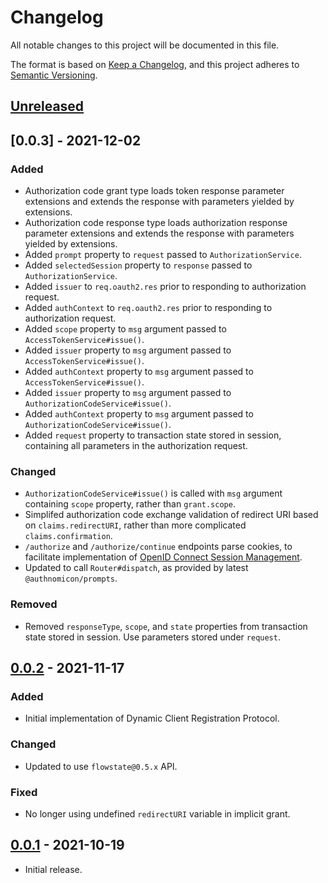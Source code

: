 # Changelog
All notable changes to this project will be documented in this file.

The format is based on [Keep a Changelog](https://keepachangelog.com/en/1.0.0/),
and this project adheres to [Semantic Versioning](https://semver.org/spec/v2.0.0.html).

## [Unreleased]

## [0.0.3] - 2021-12-02
### Added
- Authorization code grant type loads token response parameter extensions and
extends the response with parameters yielded by extensions.
- Authorization code response type loads authorization response parameter
extensions and extends the response with parameters yielded by extensions.
- Added `prompt` property to `request` passed to `AuthorizationService`.
- Added `selectedSession` property to `response` passed to `AuthorizationService`.
- Added `issuer` to `req.oauth2.res` prior to responding to authorization
request.
- Added `authContext` to `req.oauth2.res` prior to responding to authorization
request.
- Added `scope` property to `msg` argument passed to `AccessTokenService#issue()`.
- Added `issuer` property to `msg` argument passed to `AccessTokenService#issue()`.
- Added `authContext` property to `msg` argument passed to `AccessTokenService#issue()`.
- Added `issuer` property to `msg` argument passed to `AuthorizationCodeService#issue()`.
- Added `authContext` property to `msg` argument passed to `AuthorizationCodeService#issue()`.
- Added `request` property to transaction state stored in session, containing
all parameters in the authorization request.

### Changed
- `AuthorizationCodeService#issue()` is called with `msg` argument containing
`scope` property, rather than `grant.scope`.
- Simplifed authorization code exchange validation of redirect URI based on
`claims.redirectURI`, rather than more complicated `claims.confirmation`.
- `/authorize` and `/authorize/continue` endpoints parse cookies, to facilitate
implementation of [OpenID Connect Session Management](https://openid.net/specs/openid-connect-session-1_0.html).
- Updated to call `Router#dispatch`, as provided by latest `@authnomicon/prompts`.

### Removed
- Removed `responseType`, `scope`, and `state` properties from transaction state
stored in session.  Use parameters stored under `request`.

## [0.0.2] - 2021-11-17
### Added
- Initial implementation of Dynamic Client Registration Protocol.

### Changed
- Updated to use `flowstate@0.5.x` API.

### Fixed
- No longer using undefined `redirectURI` variable in implicit grant.

## [0.0.1] - 2021-10-19

- Initial release.

[Unreleased]: https://github.com/authnomicon/oauth2/compare/v0.0.2...HEAD
[0.0.2]: https://github.com/authnomicon/oauth2/compare/v0.0.1...v0.0.2
[0.0.1]: https://github.com/authnomicon/oauth2/releases/tag/v0.0.1
